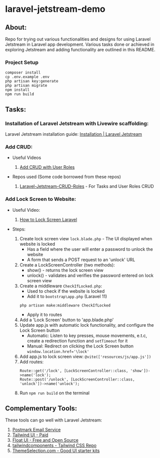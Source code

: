 # laravel-jetstream-demo

## About:

Repo for trying out various functionalities and designs for using Laravel Jetstream in Laravel app development.
Various tasks done or achieved in exploring Jetstream and adding functionality are outlined in this README.

### Project Setup
```
composer install
cp .env.example .env
php artisan key:generate
php artisan migrate
npm install
npm run build
```
## Tasks:

### Installation of Laravel Jetstream with Livewire scaffolding:
Laravel Jetstream installation guide: [Installation | Laravel Jetstream](https://jetstream.laravel.com/installation.html)

### Add CRUD:
- Useful Videos
   1. [Add CRUD with User Roles](https://www.youtube.com/watch?v=pyOcSEkG4Q0)

- Repos used (Some code borrowed from these repos)
   1. [Laravel-Jetstream-CRUD-Roles](https://github.com/LaravelDaily/Laravel-Jetstream-CRUD-Roles) - For Tasks and User Roles CRUD

### Add Lock Screen to Website:
- Useful Video:
    1. [How to Lock Screen Laravel](https://youtu.be/TbU79IegZDQ?si=-A3QByfFRaeYhTHb)

- Steps:
    1. Create lock screen view `lock.blade.php` - The UI displayed when website is locked
       - Has a field where the user will enter a password to unlock the website
       - A form that sends a POST request to an 'unlock' URL
    2. Create a LockScreenController (two methods):
       - show() - returns the lock screen view
       - unlock() - validates and verifies the password entered on lock screen view
    3. Create a middleware `CheckIfLocked.php`:
       - Used to check if the website is locked
       - Add it to `bootstrap\app.php` (Laravel 11)
        ```
        php artisan make:middleware CheckIfLocked
        ```
       - Apply it to routes 
    4. Add a 'Lock Screen' button to 'app.blade.php'
    5. Update app.js with automatic lock functionality, and configure the Lock Screen button
       - Automatic: Listen to key presses, mouse movements, e.t.c, create a redirection function and `setTimeout` for it
       - Manual: Redirect on clicking the Lock Screen button `window.location.href='\lock'`
    6. Add app.js to lock screen view: `@vite(['resources/js/app.js'])`
    7. Add routes:
        ```
        Route::get('/lock', [LockScreenController::class, 'show'])->name('lock');
        Route::post('/unlock', [LockScreenController::class, 'unlock'])->name('unlock');
        ```
    8. Run `npm run build` on the terminal

## Complementary Tools:
These tools can go well with Laravel Jetstream:
1. [Postmark Email Service](https://postmarkapp.com/) 
2. [Tailwind UI - Paid](https://tailwindui.com/)
3. [Float UI - Free and Open Source](https://floatui.com/)
4. [tailwindcomponents - Tailwind CSS Repo](https://tailwindcomponents.com/)
5. [ThemeSelection.com - Good UI starter kits](https://themeselection.com/)

